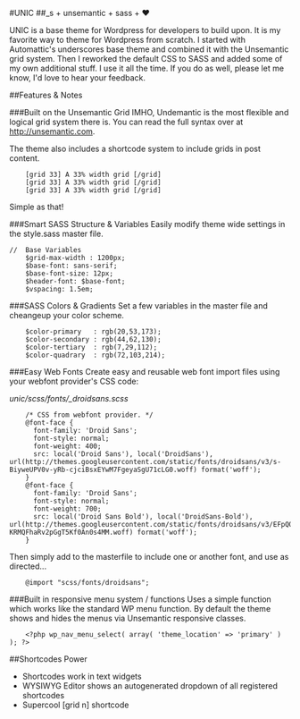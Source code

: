 #UNIC
##_s + unsemantic + sass + ♥

UNIC is a base theme for Wordpress for developers to build upon. It is my favorite way to theme for Wordpress from scratch. I started with Automattic's underscores base theme and combined it with the Unsemantic grid system. Then I reworked the default CSS to SASS and added some of my own additional stuff. I use it all the time. If you do as well, please let me know, I'd love to hear your feedback.

##Features & Notes


###Built on the Unsemantic Grid
IMHO, Undemantic is the most flexible and logical grid system there is. You can read the full syntax over at http://unsemantic.com.

The theme also includes a shortcode system to include grids in post content.

````
    [grid 33] A 33% width grid [/grid]
	[grid 33] A 33% width grid [/grid]
	[grid 33] A 33% width grid [/grid]
````

Simple as that!

###Smart SASS Structure & Variables
Easily modify theme wide settings in the style.sass master file.

````
//	Base Variables
	$grid-max-width	: 1200px;
	$base-font: sans-serif;
	$base-font-size: 12px;
	$header-font: $base-font;
	$vspacing: 1.5em;
````

###SASS Colors & Gradients
Set a few variables in the master file and cheangeup your color scheme.

````
	$color-primary   : rgb(20,53,173);
	$color-secondary : rgb(44,62,130);
	$color-tertiary  : rgb(7,29,112);
	$color-quadrary  : rgb(72,103,214);
````

###Easy Web Fonts
Create easy and reusable web font import files using your webfont provider's CSS code:

*unic/scss/fonts/_droidsans.scss*
    
````	
	/* CSS from webfont provider. */
    @font-face {
	  font-family: 'Droid Sans';
	  font-style: normal;
	  font-weight: 400;
	  src: local('Droid Sans'), local('DroidSans'), url(http://themes.googleusercontent.com/static/fonts/droidsans/v3/s-BiyweUPV0v-yRb-cjciBsxEYwM7FgeyaSgU71cLG0.woff) format('woff');
	}
	@font-face {
	  font-family: 'Droid Sans';
	  font-style: normal;
	  font-weight: 700;
	  src: local('Droid Sans Bold'), local('DroidSans-Bold'), url(http://themes.googleusercontent.com/static/fonts/droidsans/v3/EFpQQyG9GqCrobXxL-KRMQFhaRv2pGgT5Kf0An0s4MM.woff) format('woff');
	}
````

Then simply add to the masterfile to include one or another font, and use as directed...

````
	@import "scss/fonts/droidsans";
````

###Built in responsive menu system / functions
Uses a simple function which works like the standard WP menu function. By default the theme shows and hides the menus via Unsemantic responsive classes.

````
	<?php wp_nav_menu_select( array( 'theme_location' => 'primary' ) ); ?>
````


##Shortcodes Power
* Shortcodes work in text widgets
* WYSIWYG Editor shows an autogenerated dropdown of all registered shortcodes
* Supercool [grid n] shortcode